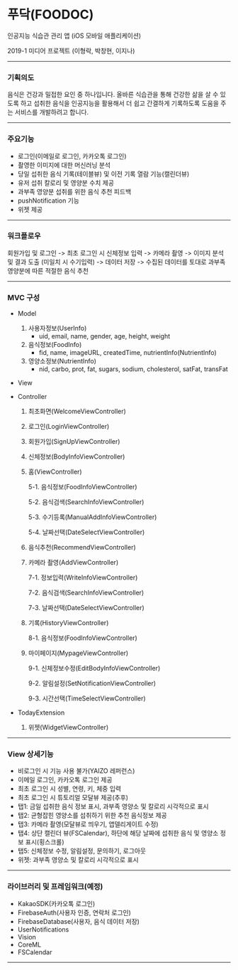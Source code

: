 # 푸닥(FOODOC)

인공지능 식습관 관리 앱 (iOS 모바일 애플리케이션)

2019-1 미디어 프로젝트 (이형락, 박창현, 이지나)

---

### 기획의도

음식은 건강과 밀접한 요인 중 하나입니다.
올바른 식습관을 통해 건강한 삶을 살 수 있도록 하고 섭취한 음식을 인공지능을 활용해서 더 쉽고 간결하게 기록하도록 도움을 주는 서비스를 개발하려고 합니다.

---

### 주요기능

* 로그인(이메일로 로그인, 카카오톡 로그인)
* 촬영한 이미지에 대한 머신러닝 분석
* 당일 섭취한 음식 기록(테이블뷰) 및 이전 기록 열람 기능(캘린더뷰)
* 유저 섭취 칼로리 및 영양분 수치 제공
* 과부족 영양분 섭취를 위한 음식 추천 피드백
* pushNotification 기능
* 위젯 제공

---

### 워크플로우

회원가입 및 로그인 -> 최초 로그인 시 신체정보 입력 -> 카메라 촬영 -> 이미지 분석 및 결과 도출 (미일치 시 수기입력) -> 데이터 저장 -> 수집된 데이터를 토대로 과부족 영양분에 따른 적절한 음식 추천

---

### MVC 구성

* Model

  1. 사용자정보(UserInfo)
     * uid, email, name, gender, age, height, weight
  2. 음식정보(FoodInfo)
     * fid, name, imageURL, createdTime, nutrientInfo(NutrientInfo)
  3. 영양소정보(NutrientInfo)
     * nid, carbo, prot, fat, sugars, sodium, cholesterol, satFat, transFat

* View

* Controller

  1. 최초화면(WelcomeViewController)

  2. 로그인(LoginViewController)

  3. 회원가입(SignUpViewController)

  4. 신체정보(BodyInfoViewController)

  5. 홈(ViewController)

     5-1. 음식정보(FoodInfoViewController)

     5-2. 음식검색(SearchInfoViewController)

     5-3. 수기등록(ManualAddInfoViewController)

     5-4. 날짜선택(DateSelectViewController)

  6. 음식추천(RecommendViewController)

  7. 카메라 촬영(AddViewController)

     7-1. 정보입력(WriteInfoViewController)

     7-2. 음식검색(SearchInfoViewController)

     7-3. 날짜선택(DateSelectViewController)

  8. 기록(HistoryViewController)

     8-1. 음식정보(FoodInfoViewController)

  9. 마이페이지(MypageViewController)

     9-1. 신체정보수정(EditBodyInfoViewController)

     9-2. 알림설정(SetNotificationViewController)

     9-3. 시간선택(TimeSelectViewController)

* TodayExtension

  1. 위젯(WidgetViewController)

---

### View 상세기능

* 비로그인 시 기능 사용 불가(YAIZO 레퍼런스)
* 이메일 로그인, 카카오톡 로그인 제공
* 최초 로그인 시 성별, 연령, 키, 체중 입력
* 최초 로그인 시 튜토리얼 모달뷰 제공(추후)
* 탭1: 금일 섭취한 음식 정보 표시, 과부족 영양소 및 칼로리 시각적으로 표시
* 탭2: 균형잡힌 영양소를 섭취하기 위한 추천 음식정보 제공
* 탭3: 카메라 촬영(모달뷰로 띄우기, 앱델리게이트 수정)
* 탭4: 상단 캘린더 뷰(FSCalendar), 하단에 해당 날짜에 섭취한 음식 및 영양소 정보 표시(횡스크롤)
* 탭5: 신체정보 수정, 알림설정, 문의하기, 로그아웃
* 위젯: 과부족 영양소 및 칼로리 시각적으로 표시

---

### 라이브러리 및 프레임워크(예정)

* KakaoSDK(카카오톡 로그인)
* FirebaseAuth(사용자 인증, 연락처 로그인)
* FirebaseDatabase(사용자, 음식 데이터 저장)
* UserNotifications
* Vision
* CoreML
* FSCalendar

---

